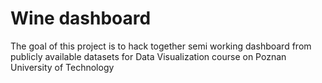 # Wine dashboard
The goal of this project is to hack together semi working dashboard from publicly available datasets for Data Visualization course on Poznan University of Technology
